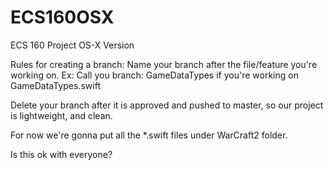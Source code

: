 # ECS160OSX
ECS 160 Project OS-X Version

Rules for creating a branch:
Name your branch after the file/feature you're working on. 
Ex: Call you branch:  GameDataTypes if you're working on GameDataTypes.swift

Delete your branch after it is approved and pushed to master, so our project is lightweight, and clean. 

For now we're gonna put all the *.swift files under WarCraft2 folder.


Is this ok with everyone? 

